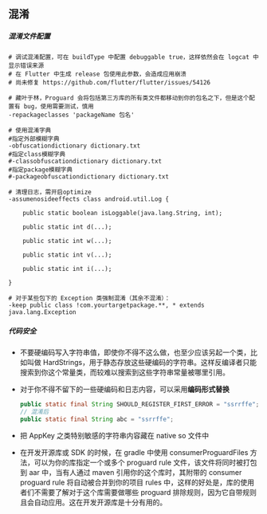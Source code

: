 ## 混淆

##### 混淆文件配置

```properties
# 调试混淆配置，可在 buildType 中配置 debuggable true，这样依然会在 logcat 中显示错误来源
# 在 Flutter 中生成 release 包使用此参数，会造成应用崩溃
# 尚未修复 https://github.com/flutter/flutter/issues/54126

# 藏叶于林，Proguard 会将包括第三方库的所有类文件都移动到你的包名之下，但是这个配置有 bug，使用需要测试，慎用
-repackageclasses 'packageName 包名'

# 使用混淆字典
#指定外部模糊字典
-obfuscationdictionary dictionary.txt
#指定class模糊字典
#-classobfuscationdictionary dictionary.txt
#指定package模糊字典
#-packageobfuscationdictionary dictionary.txt

# 清理日志，需开启optimize
-assumenosideeffects class android.util.Log {

    public static boolean isLoggable(java.lang.String, int);

    public static int d(...);

    public static int w(...);

    public static int v(...);

    public static int i(...);

}

# 对于某些包下的 Exception 类强制混淆（其余不混淆）：
-keep public class !com.yourtargetpackage.**, * extends java.lang.Exception
```

##### 代码安全

- 不要硬编码写入字符串值，即使你不得不这么做，也至少应该另起一个类，比如叫做 HardStrings，用于静态存放这些硬编码的字符串。这样反编译者只能搜索到你这个常量类，而较难以搜索到这些字符串常量被哪里引用。

- 对于你不得不留下的一些硬编码和日志内容，可以采用**编码形式替换**

  ```java
  public static final String SHOULD_REGISTER_FIRST_ERROR = "ssrrffe";
  // 混淆后
  public static final String abc = "ssrrffe";
  ```

- 把 AppKey 之类特别敏感的字符串内容藏在 native so 文件中

- 在开发开源库或 SDK 的时候，在 gradle 中使用 consumerProguardFiles 方法，可以为你的库指定一个或多个 proguard rule 文件，该文件将同时被打包到 aar 中，当有人通过 maven 引用你的这个库时，其附带的 consumer proguard rule 将自动被合并到你的项目 rules 中，这样的好处是，库的使用者们不需要了解对于这个库需要做哪些 proguard 排除规则，因为它自带规则且会自动应用。这在开发开源库是十分有用的。